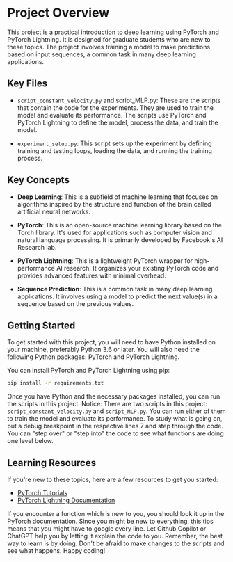 # Project Overview

This project is a practical introduction to deep learning using PyTorch and PyTorch Lightning. It is designed for graduate students who are new to these topics. The project involves training a model to make predictions based on input sequences, a common task in many deep learning applications.


## Key Files
- `script_constant_velocity.py` and script_MLP.py: These are the scripts that contain the code for the experiments. They are used to train the model and evaluate its performance. The scripts use PyTorch and PyTorch Lightning to define the model, process the data, and train the model.

- `experiment_setup.py`: This script sets up the experiment by defining training and testing loops, loading the data, and running the training process. 


## Key Concepts

- **Deep Learning**: This is a subfield of machine learning that focuses on algorithms inspired by the structure and function of the brain called artificial neural networks.

- **PyTorch**: This is an open-source machine learning library based on the Torch library. It's used for applications such as computer vision and natural language processing. It is primarily developed by Facebook's AI Research lab.

- **PyTorch Lightning**: This is a lightweight PyTorch wrapper for high-performance AI research. It organizes your existing PyTorch code and provides advanced features with minimal overhead.

- **Sequence Prediction**: This is a common task in many deep learning applications. It involves using a model to predict the next value(s) in a sequence based on the previous values.


## Getting Started

To get started with this project, you will need to have Python installed on your machine, preferably Python 3.6 or later. You will also need the following Python packages: PyTorch and PyTorch Lightning.

You can install PyTorch and PyTorch Lightning using pip:
```bash
pip install -r requirements.txt
```
Once you have Python and the necessary packages installed, you can run the scripts in this project.
Notice: There are two scripts in this project: `script_constant_velocity.py` and `script_MLP.py`. You can run either of 
them to train the model and evaluate its performance. To study what is going on, put a debug breakpoint in the respective
lines 7 and step through the code. You can "step over" or "step into" the code to see what functions are doing one level below.


## Learning Resources

If you're new to these topics, here are a few resources to get you started:

- [PyTorch Tutorials](https://pytorch.org/tutorials/)
- [PyTorch Lightning Documentation](https://pytorch-lightning.readthedocs.io/en/latest/)

If you encounter a function which is new to you, you should look it up in the PyTorch documentation. Since you might be new
to everything, this tips means that you might have to google every line. Let Github Copilot or ChatGPT help you by letting
it explain the code to you.
Remember, the best way to learn is by doing. Don't be afraid to make changes to the scripts and see what happens. Happy coding!